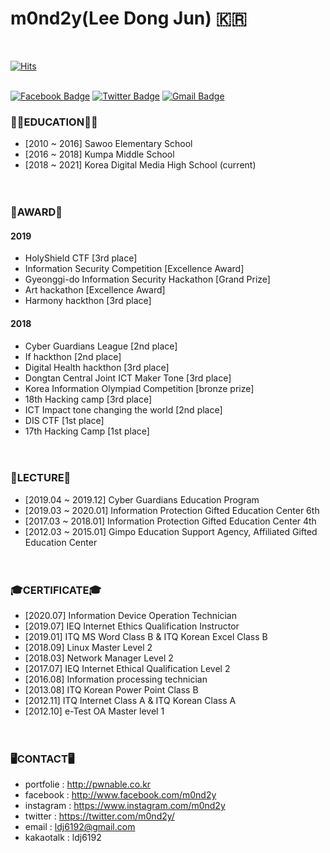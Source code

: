# m0nd2y(Lee Dong Jun) 🇰🇷
<br>

[![Hits](https://hits.seeyoufarm.com/api/count/incr/badge.svg?url=https%3A%2F%2Fgithub.com%2Fm0nd2y)](https://github.com/m0nd2y)
<br><br>


[![Facebook Badge](https://img.shields.io/badge/-Facebook-1877f2?style=flat-square&logo=facebook&logoColor=white&link=https://www.facebook.com/m0nd2y/)](https://www.facebook.com/m0nd2y/)
[![Twitter Badge](https://img.shields.io/badge/-Twitter-1877f2?style=flat-square&logo=twitter&logoColor=white&link=https://twitter.com/m0nd2y/)](https://twitter.com/m0nd2y/)
[![Gmail Badge](https://img.shields.io/badge/-Gmail-d14836?style=flat-square&logo=Gmail&logoColor=white&link=mailto:ldj6192@gmail.com)](mailto:ldj6192@gmail.com)


### 👨‍🎓EDUCATION👨‍🎓
- [2010 ~ 2016] Sawoo Elementary School
- [2016 ~ 2018] Kumpa Middle School
- [2018 ~ 2021] Korea Digital Media High School (current) <br><br><br>

### 🏅AWARD🏅

#### <strong>2019</strong>
- HolyShield CTF [3rd place]
- Information Security Competition [Excellence Award]
- Gyeonggi-do Information Security Hackathon [Grand Prize]
- Art hackathon [Excellence Award]
- Harmony hackthon [3rd place]<br>

#### <strong>2018</strong>
- Cyber ​​Guardians League [2nd place]
- If hackthon [2nd place]
- Digital Health hackthon [3rd place]
- Dongtan Central Joint ICT Maker Tone [3rd place]
- Korea Information Olympiad Competition [bronze prize]
- 18th Hacking camp [3rd place]
- ICT Impact tone changing the world [2nd place]
- DIS CTF [1st place]
- 17th Hacking Camp [1st place]<br><br><br>

### 📖LECTURE📖
- [2019.04 ~ 2019.12] Cyber ​​Guardians Education Program
- [2019.03 ~ 2020.01] Information Protection Gifted Education Center 6th
- [2017.03 ~ 2018.01] Information Protection Gifted Education Center 4th
- [2012.03 ~ 2015.01] Gimpo Education Support Agency, Affiliated Gifted Education Center<br><br><br>

### 🎓CERTIFICATE🎓
- [2020.07] Information Device Operation Technician
- [2019.07] IEQ Internet Ethics Qualification Instructor 
- [2019.01] ITQ MS Word Class B & ITQ Korean Excel Class B
- [2018.09] Linux Master Level 2 
- [2018.03] Network Manager Level 2 
- [2017.07] IEQ Internet Ethical Qualification Level 2
- [2016.08] Information processing technician
- [2013.08] ITQ Korean Power Point Class B
- [2012.11] ITQ Internet Class A & ITQ Korean Class A
- [2012.10] e-Test OA Master level 1 <br><br><br>

### 🖥CONTACT🖥
- portfolie : http://pwnable.co.kr
- facebook  : http://www.facebook.com/m0nd2y
- instagram : https://www.instagram.com/m0nd2y
- twitter  : https://twitter.com/m0nd2y/
- email     : ldj6192@gmail.com
- kakaotalk : ldj6192
